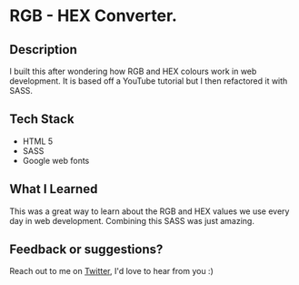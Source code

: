 # RGB - HEX Converter.

## Description

I built this after wondering how RGB and HEX colours work in web development. It is based off a YouTube tutorial but I then refactored it with SASS.

## Tech Stack

- HTML 5
- SASS
- Google web fonts

## What I Learned

This was a great way to learn about the RGB and HEX values we use every day in web development. Combining this SASS was just amazing.

## Feedback or suggestions?

Reach out to me on [Twitter](https://twitter.com/megabitlabs), I'd love to hear from you :)
